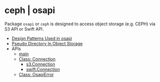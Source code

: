 #	ceph | osapi

Package `osapi` or `ceph` is designed to access object storage (e.g. CEPH) via S3 API or Swift API.

*	[Design Patterns Used in osapi](./design.md)
*	[Pseudo Directory In Object Storage](./pseudo-directory.md)
*	APIs
	*	[main](./main.md)
	*	[Class: Connection](./connection.md)
		*	[s3.Connection](./3/connection.md)
		*	[swift.Connection](./swfit/connection.md)
	*	[Class: OsapiError](./osapierror.md)
